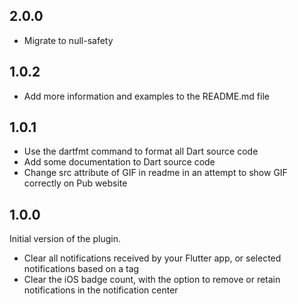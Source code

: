 ## 2.0.0

* Migrate to null-safety

## 1.0.2

* Add more information and examples to the README.md file

## 1.0.1

* Use the dartfmt command to format all Dart source code
* Add some documentation to Dart source code
* Change src attribute of GIF in readme in an attempt to show GIF correctly on Pub website

## 1.0.0

Initial version of the plugin.
* Clear all notifications received by your Flutter app, or selected notifications based on a tag
* Clear the iOS badge count, with the option to remove or retain notifications in the notification center
